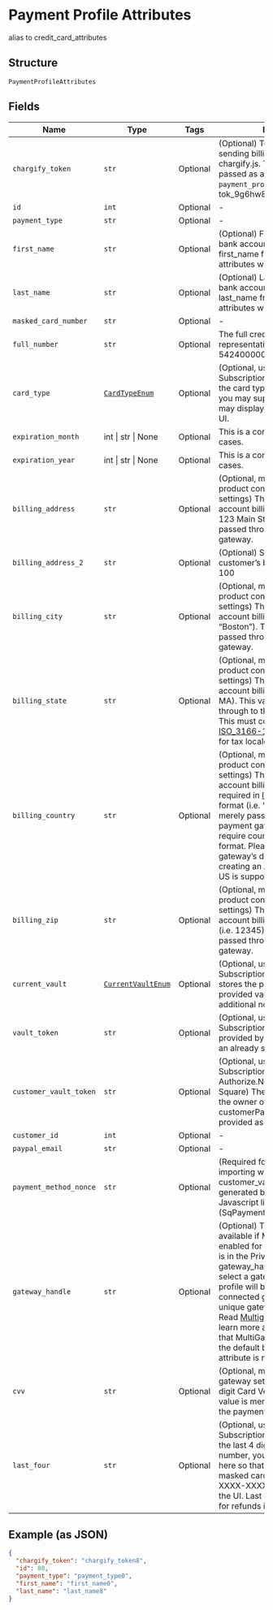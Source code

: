 
# Payment Profile Attributes

alias to credit_card_attributes

## Structure

`PaymentProfileAttributes`

## Fields

| Name | Type | Tags | Description |
|  --- | --- | --- | --- |
| `chargify_token` | `str` | Optional | (Optional) Token received after sending billing informations using chargify.js. This token must be passed as a sole attribute of `payment_profile_attributes` (i.e. tok_9g6hw85pnpt6knmskpwp4ttt) |
| `id` | `int` | Optional | - |
| `payment_type` | `str` | Optional | - |
| `first_name` | `str` | Optional | (Optional) First name on card or bank account. If omitted, the first_name from customer attributes will be used. |
| `last_name` | `str` | Optional | (Optional) Last name on card or bank account. If omitted, the last_name from customer attributes will be used. |
| `masked_card_number` | `str` | Optional | - |
| `full_number` | `str` | Optional | The full credit card number (string representation, i.e. 5424000000000015) |
| `card_type` | [`CardTypeEnum`](../../doc/models/card-type-enum.md) | Optional | (Optional, used only for Subscription Import) If you know the card type (i.e. Visa, MC, etc) you may supply it here so that we may display the card type in the UI. |
| `expiration_month` | int \| str \| None | Optional | This is a container for one-of cases. |
| `expiration_year` | int \| str \| None | Optional | This is a container for one-of cases. |
| `billing_address` | `str` | Optional | (Optional, may be required by your product configuration or gateway settings) The credit card or bank account billing street address (i.e. 123 Main St.). This value is merely passed through to the payment gateway. |
| `billing_address_2` | `str` | Optional | (Optional) Second line of the customer’s billing address i.e. Apt. 100 |
| `billing_city` | `str` | Optional | (Optional, may be required by your product configuration or gateway settings) The credit card or bank account billing address city (i.e. “Boston”). This value is merely passed through to the payment gateway. |
| `billing_state` | `str` | Optional | (Optional, may be required by your product configuration or gateway settings) The credit card or bank account billing address state (i.e. MA). This value is merely passed through to the payment gateway. This must conform to the [ISO_3166-1](https://en.wikipedia.org/wiki/ISO_3166-1#Current_codes) in order to be valid for tax locale purposes. |
| `billing_country` | `str` | Optional | (Optional, may be required by your product configuration or gateway settings) The credit card or bank account billing address country, required in [ISO_3166-1 alpha-2](https://en.wikipedia.org/wiki/ISO_3166-1_alpha-2) format (i.e. “US”). This value is merely passed through to the payment gateway. Some gateways require country codes in a specific format. Please check your gateway’s documentation. If creating an ACH subscription, only US is supported at this time. |
| `billing_zip` | `str` | Optional | (Optional, may be required by your product configuration or gateway settings) The credit card or bank account billing address zip code (i.e. 12345). This value is merely passed through to the payment gateway. |
| `current_vault` | [`CurrentVaultEnum`](../../doc/models/current-vault-enum.md) | Optional | (Optional, used only for Subscription Import) The vault that stores the payment profile with the provided vault_token. see additional notes on Braintree Blue |
| `vault_token` | `str` | Optional | (Optional, used only for Subscription Import) The “token” provided by your vault storage for an already stored payment profile |
| `customer_vault_token` | `str` | Optional | (Optional, used only for Subscription Import) (only for Authorize.Net CIM storage or Square) The customerProfileId for the owner of the customerPaymentProfileId provided as the vault_token |
| `customer_id` | `int` | Optional | - |
| `paypal_email` | `str` | Optional | - |
| `payment_method_nonce` | `str` | Optional | (Required for Square unless importing with vault_token and customer_vault_token) The nonce generated by the Square Javascript library (SqPaymentForm) |
| `gateway_handle` | `str` | Optional | (Optional) This attribute is only available if MultiGateway feature is enabled for your Site. This feature is in the Private Beta currently. gateway_handle is used to directly select a gateway where a payment profile will be stored in. Every connected gateway must have a unique gateway handle specified. Read [Multigateway description](https://chargify.zendesk.com/hc/en-us/articles/4407761759643#connecting-with-multiple-gateways) to learn more about new concepts that MultiGateway introduces and the default behavior when this attribute is not passed. |
| `cvv` | `str` | Optional | (Optional, may be required by your gateway settings) The 3- or 4-digit Card Verification Value. This value is merely passed through to the payment gateway. |
| `last_four` | `str` | Optional | (Optional, used only for Subscription Import) If you have the last 4 digits of the credit card number, you may supply them here so that we may create a masked card number (i.e. XXXX-XXXX-XXXX-1234) for display in the UI. Last 4 digits are required for refunds in Auth.Net. |

## Example (as JSON)

```json
{
  "chargify_token": "chargify_token8",
  "id": 80,
  "payment_type": "payment_type0",
  "first_name": "first_name0",
  "last_name": "last_name8"
}
```

